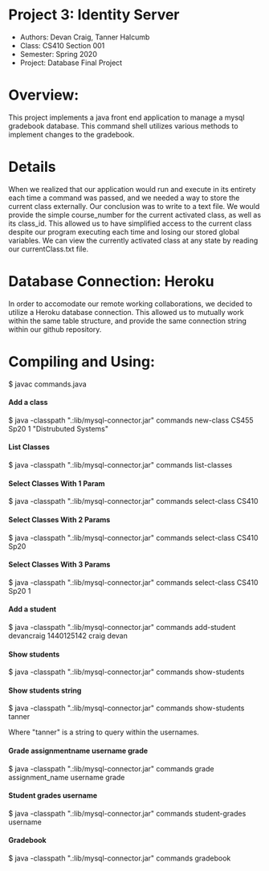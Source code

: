 # Project 3: Identity Server

* Authors: Devan Craig, Tanner Halcumb
* Class: CS410 Section 001
* Semester: Spring 2020
* Project: Database Final Project

# Overview:
This project implements a java front end application to manage a mysql gradebook database. This command shell utilizes various methods to implement changes to the gradebook.

# Details
When we realized that our application would run and execute in its entirety each time a command was passed, and we needed a way to store the current class externally. Our conclusion was to write to a text file. We would provide the simple course_number for the current activated class, as well as its class_id. This allowed us to have simplified access to the current class despite our program executing each time and losing our stored global variables. We can view the currently activated class at any state by reading our currentClass.txt file.

# Database Connection: Heroku
In order to accomodate our remote working collaborations, we decided to utilize a Heroku database connection. This allowed us to mutually work within the same table structure, and provide the same connection string within our github repository. 

# Compiling and Using:

$ javac commands.java

#### Add a class
$ java -classpath ".:lib/mysql-connector.jar" commands new-class CS455 Sp20 1 "Distrubuted Systems"

#### List Classes
$ java -classpath ".:lib/mysql-connector.jar" commands list-classes

#### Select Classes With 1 Param
$ java -classpath ".:lib/mysql-connector.jar" commands select-class CS410

#### Select Classes With 2 Params
$ java -classpath ".:lib/mysql-connector.jar" commands select-class CS410 Sp20

#### Select Classes With 3 Params
$ java -classpath ".:lib/mysql-connector.jar" commands select-class CS410 Sp20 1

#### Add a student
$ java -classpath ".:lib/mysql-connector.jar" commands add-student devancraig 1440125142 craig devan

#### Show students
$ java -classpath ".:lib/mysql-connector.jar" commands show-students

#### Show students string
$ java -classpath ".:lib/mysql-connector.jar" commands show-students tanner

Where "tanner" is a string to query within the usernames.

#### Grade assignmentname username grade
$ java -classpath ".:lib/mysql-connector.jar" commands grade assignment_name username grade

#### Student grades username 
$ java -classpath ".:lib/mysql-connector.jar" commands student-grades username

#### Gradebook 
$ java -classpath ".:lib/mysql-connector.jar" commands gradebook